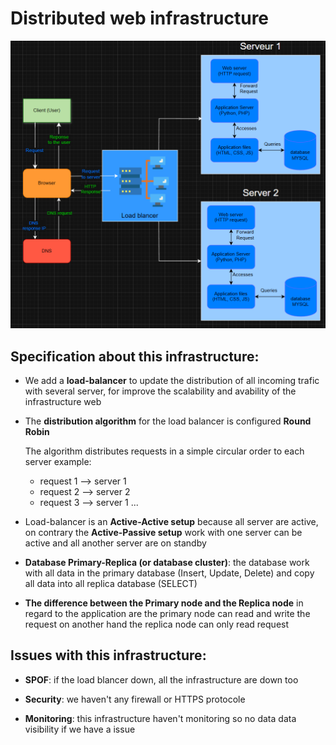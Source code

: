 # Distributed web infrastructure

![distributed_web_infrastructure](images/distributed_web_infrastructure.png)

## Specification about this infrastructure:
- We add a **load-balancer** to update the distribution of all incoming trafic with several server, for improve the scalability and avability of the infrastructure web

- The **distribution algorithm** for the load balancer is configured **Round Robin**

    The algorithm distributes requests in a simple circular order to each server example:
    - request 1 --> server 1
    - request 2 --> server 2
    - request 3 --> server 1
    ...

- Load-balancer is an **Active-Active setup** because all server are active, on contrary the **Active-Passive setup** work with one server can be active and all another server are on standby

- **Database Primary-Replica (or database cluster)**: the database work with all data in the primary database (Insert, Update, Delete) and copy all data into all replica database (SELECT)

- **The difference between the Primary node and the Replica node** in regard to the application are the primary node can read and write the request on another hand the replica node can only read request

## Issues with this infrastructure:
- **SPOF**: if the load blancer down, all the infrastructure are down too

- **Security**: we haven't any firewall or HTTPS protocole

- **Monitoring**: this infrastructure haven't monitoring so no data data visibility if we have a issue
